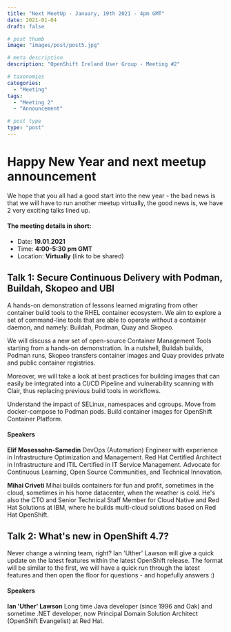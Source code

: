 ```yaml
---
title: "Next MeetUp - January, 19th 2021 - 4pm GMT"
date: 2021-01-04
draft: false

# post thumb
image: "images/post/post5.jpg"

# meta description
description: "OpenShift Ireland User Group - Meeting #2"

# taxonomies
categories:
  - "Meeting"
tags:
  - "Meeting 2"
  - "Announcement"

# post type
type: "post"
---
```


# Happy New Year and next meetup announcement

We hope that you all had a good start into the new year - the bad news is that we will have to run another meetup virtually, the good news is, we have 2 very exciting talks lined up. 

#### The meeting details in short:
- Date: **19.01.2021**
- Time: **4:00-5:30 pm GMT** 
- Location: **Virtually** (link to be shared)

## Talk 1: Secure Continuous Delivery with Podman, Buildah, Skopeo and UBI
A hands-on demonstration of lessons learned migrating from other container build tools to the RHEL container ecosystem. We aim to explore a set of command-line tools that are able to operate without a container daemon, and namely: Buildah, Podman, Quay and Skopeo.

We will discuss a new set of open-source Container Management Tools starting from a hands-on demonstration. In a nutshell, Buildah builds, Podman runs, Skopeo transfers container images and Quay provides private and public container registries.

Moreover, we will take a look at best practices for building images that can easily be integrated into a CI/CD Pipeline and vulnerability scanning with Clair, thus replacing previous build tools in workflows.

Understand the impact of SELinux, namespaces and cgroups. Move from docker-compose to Podman pods. Build container images for OpenShift Container Platform.

#### Speakers
**Elif Mosessohn-Samedin**
DevOps (Automation) Engineer with experience in Infrastructure Optimization and Management. Red Hat Certified Architect in Infrastructure and ITIL Certified in IT Service Management. Advocate for Continuous Learning, Open Source Communities, and Technical Innovation.

**Mihai Criveti**
Mihai builds containers for fun and profit, sometimes in the cloud, sometimes in his home datacenter, when the weather is cold. He's also the CTO and Senior Technical Staff Member for Cloud Native and Red Hat Solutions at IBM, where he builds multi-cloud solutions based on Red Hat OpenShift. 

## Talk 2: What's new in OpenShift 4.7?
Never change a winning team, right? Ian 'Uther' Lawson will give a quick update on the latest features within the latest OpenShift release. The format will be similar to the first, we will have a quick run through the latest features and then open the floor for questions - and hopefully answers :)

#### Speakers
**Ian 'Uther' Lawson**
Long time Java developer (since 1996 and Oak) and sometime .NET developer, now Principal Domain Solution Architect (OpenShift Evangelist) at Red Hat.
